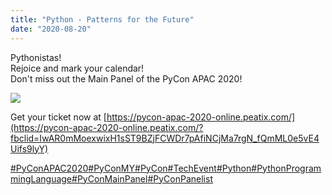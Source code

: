 ```yaml
---
title: "Python - Patterns for the Future"
date: "2020-08-20"
---
```


Pythonistas!  
Rejoice and mark your calendar!  
Don't miss out the Main Panel of the PyCon APAC 2020!

![](/archived-images/20th-1000-1100-main-panel.png?w=1024)

Get your ticket now at [https://pycon-apac-2020-online.peatix.com/](https://pycon-apac-2020-online.peatix.com/?fbclid=IwAR0mMoexwixH1sST9BZjFCWDr7pAfiNCjMa7rgN_fQmML0e5vE4Uifs9lyY)

[#PyConAPAC2020](https://www.facebook.com/hashtag/pyconapac2020?source=feed_text&epa=HASHTAG&__xts__%5B0%5D=68.ARD-UgFJ9WQEzSQADTXoWnzmitihZxp806Ls9N9WADfegoaDEPDD77edyhIQB45lEpmD559sR-BsDyM4l35Z91dLfGELr6RtPC6htk1xVSENA1ZuMN1uuLCEaDRWmm7bzCSHM0wuv5UUevUy_dyKwPxpwClBpUP16VWHgO0MdH-5JddAXMyUza0zg1Y4YX2FlH4TeCVrKTlBZeUk7lI0aA_sLSf4t3TQUQ6MB1k9ak6xDV4USMavTxy2GK-Xx1A2EkwCyi3iPw9vAYEbQcaoPSnbpqaQ8LFZwIe5gqDXTOTtN4YcfJSRNtSpUbJedix2v0G9iK9n3wvzGRtztNgdIBw&__tn__=%2ANK-R)[#PyConMY](https://www.facebook.com/hashtag/pyconmy?source=feed_text&epa=HASHTAG&__xts__%5B0%5D=68.ARD-UgFJ9WQEzSQADTXoWnzmitihZxp806Ls9N9WADfegoaDEPDD77edyhIQB45lEpmD559sR-BsDyM4l35Z91dLfGELr6RtPC6htk1xVSENA1ZuMN1uuLCEaDRWmm7bzCSHM0wuv5UUevUy_dyKwPxpwClBpUP16VWHgO0MdH-5JddAXMyUza0zg1Y4YX2FlH4TeCVrKTlBZeUk7lI0aA_sLSf4t3TQUQ6MB1k9ak6xDV4USMavTxy2GK-Xx1A2EkwCyi3iPw9vAYEbQcaoPSnbpqaQ8LFZwIe5gqDXTOTtN4YcfJSRNtSpUbJedix2v0G9iK9n3wvzGRtztNgdIBw&__tn__=%2ANK-R)[#PyCon](https://www.facebook.com/hashtag/pycon?source=feed_text&epa=HASHTAG&__xts__%5B0%5D=68.ARD-UgFJ9WQEzSQADTXoWnzmitihZxp806Ls9N9WADfegoaDEPDD77edyhIQB45lEpmD559sR-BsDyM4l35Z91dLfGELr6RtPC6htk1xVSENA1ZuMN1uuLCEaDRWmm7bzCSHM0wuv5UUevUy_dyKwPxpwClBpUP16VWHgO0MdH-5JddAXMyUza0zg1Y4YX2FlH4TeCVrKTlBZeUk7lI0aA_sLSf4t3TQUQ6MB1k9ak6xDV4USMavTxy2GK-Xx1A2EkwCyi3iPw9vAYEbQcaoPSnbpqaQ8LFZwIe5gqDXTOTtN4YcfJSRNtSpUbJedix2v0G9iK9n3wvzGRtztNgdIBw&__tn__=%2ANK-R)[#TechEvent](https://www.facebook.com/hashtag/techevent?source=feed_text&epa=HASHTAG&__xts__%5B0%5D=68.ARD-UgFJ9WQEzSQADTXoWnzmitihZxp806Ls9N9WADfegoaDEPDD77edyhIQB45lEpmD559sR-BsDyM4l35Z91dLfGELr6RtPC6htk1xVSENA1ZuMN1uuLCEaDRWmm7bzCSHM0wuv5UUevUy_dyKwPxpwClBpUP16VWHgO0MdH-5JddAXMyUza0zg1Y4YX2FlH4TeCVrKTlBZeUk7lI0aA_sLSf4t3TQUQ6MB1k9ak6xDV4USMavTxy2GK-Xx1A2EkwCyi3iPw9vAYEbQcaoPSnbpqaQ8LFZwIe5gqDXTOTtN4YcfJSRNtSpUbJedix2v0G9iK9n3wvzGRtztNgdIBw&__tn__=%2ANK-R)[#Python](https://www.facebook.com/hashtag/python?source=feed_text&epa=HASHTAG&__xts__%5B0%5D=68.ARD-UgFJ9WQEzSQADTXoWnzmitihZxp806Ls9N9WADfegoaDEPDD77edyhIQB45lEpmD559sR-BsDyM4l35Z91dLfGELr6RtPC6htk1xVSENA1ZuMN1uuLCEaDRWmm7bzCSHM0wuv5UUevUy_dyKwPxpwClBpUP16VWHgO0MdH-5JddAXMyUza0zg1Y4YX2FlH4TeCVrKTlBZeUk7lI0aA_sLSf4t3TQUQ6MB1k9ak6xDV4USMavTxy2GK-Xx1A2EkwCyi3iPw9vAYEbQcaoPSnbpqaQ8LFZwIe5gqDXTOTtN4YcfJSRNtSpUbJedix2v0G9iK9n3wvzGRtztNgdIBw&__tn__=%2ANK-R)[#PythonProgrammingLanguage](https://www.facebook.com/hashtag/pythonprogramminglanguage?source=feed_text&epa=HASHTAG&__xts__%5B0%5D=68.ARD-UgFJ9WQEzSQADTXoWnzmitihZxp806Ls9N9WADfegoaDEPDD77edyhIQB45lEpmD559sR-BsDyM4l35Z91dLfGELr6RtPC6htk1xVSENA1ZuMN1uuLCEaDRWmm7bzCSHM0wuv5UUevUy_dyKwPxpwClBpUP16VWHgO0MdH-5JddAXMyUza0zg1Y4YX2FlH4TeCVrKTlBZeUk7lI0aA_sLSf4t3TQUQ6MB1k9ak6xDV4USMavTxy2GK-Xx1A2EkwCyi3iPw9vAYEbQcaoPSnbpqaQ8LFZwIe5gqDXTOTtN4YcfJSRNtSpUbJedix2v0G9iK9n3wvzGRtztNgdIBw&__tn__=%2ANK-R)[#PyConMainPanel](https://www.facebook.com/hashtag/pyconmainpanel?source=feed_text&epa=HASHTAG&__xts__%5B0%5D=68.ARD-UgFJ9WQEzSQADTXoWnzmitihZxp806Ls9N9WADfegoaDEPDD77edyhIQB45lEpmD559sR-BsDyM4l35Z91dLfGELr6RtPC6htk1xVSENA1ZuMN1uuLCEaDRWmm7bzCSHM0wuv5UUevUy_dyKwPxpwClBpUP16VWHgO0MdH-5JddAXMyUza0zg1Y4YX2FlH4TeCVrKTlBZeUk7lI0aA_sLSf4t3TQUQ6MB1k9ak6xDV4USMavTxy2GK-Xx1A2EkwCyi3iPw9vAYEbQcaoPSnbpqaQ8LFZwIe5gqDXTOTtN4YcfJSRNtSpUbJedix2v0G9iK9n3wvzGRtztNgdIBw&__tn__=%2ANK-R)[#PyConPanelist](https://www.facebook.com/hashtag/pyconpanelist?source=feed_text&epa=HASHTAG&__xts__%5B0%5D=68.ARD-UgFJ9WQEzSQADTXoWnzmitihZxp806Ls9N9WADfegoaDEPDD77edyhIQB45lEpmD559sR-BsDyM4l35Z91dLfGELr6RtPC6htk1xVSENA1ZuMN1uuLCEaDRWmm7bzCSHM0wuv5UUevUy_dyKwPxpwClBpUP16VWHgO0MdH-5JddAXMyUza0zg1Y4YX2FlH4TeCVrKTlBZeUk7lI0aA_sLSf4t3TQUQ6MB1k9ak6xDV4USMavTxy2GK-Xx1A2EkwCyi3iPw9vAYEbQcaoPSnbpqaQ8LFZwIe5gqDXTOTtN4YcfJSRNtSpUbJedix2v0G9iK9n3wvzGRtztNgdIBw&__tn__=%2ANK-R)
